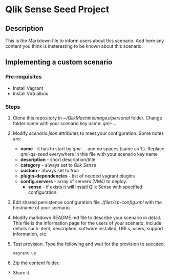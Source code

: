 # Qlik Sense Seed Project

## Description
This is the Markdown file to inform users about this scenario. Add here any content you think is insteresting to be known about this scenario.

## Implementing a custom scenario

### Pre-requisites
- Install Vagrant
- Install Virtualbox


### Steps
1. Clone this repository in *~/QlikMachineImages/personal* folder. Change folder name with your scenario key name: *qmi-...*
2. Modify *scenario.json* attributes to meet your configuration. Some notes are:
   - **name** - it has to start by *qmi-...* and no spaces (same as 1.). Replace *qmi-qs-seed* everywhere in this file with your scenario key name
   - **description** - short description/title
   - **category** - always set to *Qlik Sense*
   - **custom** - always set to *true*
   - **plugin-dependencies** - list of needed vagrant plugins
   - **config.servers** - array of servers (VMs) to deploy.
     - **sense** - if exists it will install Qlik Sense with specified configuration. 

3. Edit shared persistence configuration file *./files/sp-config.xml* with the hostname of your scenario.

4. Modify markdown README.md file to describe your scenario in detail. This file is the information page for the users of your scenario, include details such: itent, description, software installed, URLs, users, support information, etc.

5. Test provision. Type the following and wait for the provision to succeed.
	```
	vagrant up
	```
6. Zip the content folder.
7. Share it.
